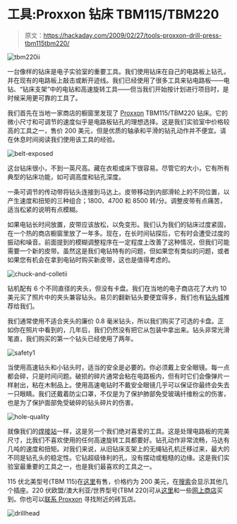 # 工具:Proxxon 钻床 TBM115/TBM220

> 原文：<https://hackaday.com/2009/02/27/tools-proxxon-drill-press-tbm115tbm220/>

![tbm220ii](img/9ef4ad402714af5edd39e972423d9c39.png "tbm220ii")

一台像样的钻床是电子实验室的重要工具。我们使用钻床在自己的电路板上钻孔，并在现有的电路板上敲击或断开迹线。我们已经使用了很多工具来钻电路板——电钻、“钻床支架”中的电钻和高速旋转工具——但当我们开始按计划进行项目时，是时候采用更可靠的工具了。

我们首先在当地一家商店的橱窗里发现了 [Proxxon](http://www.proxxon.com/) TBM115/TBM220 钻床。它的微小尺寸和可调节的速度似乎是电路板钻孔的理想选择。这是我们实验室中价格较高的工具之一，售价 200 美元，但是优质的轴承和平滑的钻孔动作并不便宜。请在休息时间阅读我们使用该工具的经验。

![belt-exposed](img/8ca9de67a7030c97011f6e89605fef45.png "belt-exposed")

这台钻床很小，不到一英尺高。藏在衣柜或床下很容易。尽管它的大小，它有所有典型的钻床功能，如可调高度和钻孔深度。

一条可调节的传动带将钻头连接到马达上。皮带移动到内部滑轮上的不同位置，以产生速度和扭矩的三种组合；1800、4700 和 8500 转/分。调整皮带有点痛苦，适当松紧的说明有点模糊。

如果电钻长时间放置，皮带应该放松，以免变形。我们认为我们的钻床过度紧固，在一个热的商店橱窗里放了一年多。现在，在长时间钻探后，它有时会遭受过度的振动和噪音。前面提到的模糊调整程序在一定程度上改善了这种情况，但我们可能需要一个新的皮带。虽然这是我们电钻特有的问题，但如果您有类似的问题，或者如果您有机会在拿到电钻时购买新皮带，这也是值得考虑的。

![chuck-and-colletii](img/f36e620c9cb222562af0009e4a0bbfa5.png "chuck-and-colletii")

钻机配有 6 个不同直径的夹头，但没有卡盘。我们在当地的电子商店花了大约 10 美元买了照片中的夹头兼容钻头。易贝的翻新钻头要便宜得多，我们也有[钻头城](http://drillbitcity.com/)推荐给我们。

我们通常使用不适合夹头的廉价 0.8 毫米钻头，所以我们购买了可选的卡盘。正如你在照片中看到的，几年后，我们仍然没有把它从包装中拿出来。钻头非常光滑笔直，我们购买的第一个钻头已经使用了两年。

![safety1](img/6b801d2121d88bde701452888e4b450a.png "safety1")

当使用高速钻头和小钻头时，适当的安全是必要的。你必须戴上安全眼镜。每一点都会碎，只是时间问题。破损的碎片通常会粘在电路板内，但有时它们会像弹片一样射出，粘在木制品上。使用高速电钻时不戴安全眼镜几乎可以保证你最终会失去一只眼睛。我们还戴着防尘口罩，不仅是为了保护肺部免受玻璃纤维粉尘的伤害，也是为了保护面部免受破碎的钻头碎片的伤害。

![hole-quality](img/b43dfa6998a61b8976c3b33eb5319d56.png "hole-quality")

就像我们的[焊接站](http://hackaday.com/2009/02/20/tools-aoyue-968-3-in-1-soldering-and-rework-station/)一样，这是另一个我们绝对喜爱的工具。这是处理电路板的完美尺寸，比我们不喜欢使用的任何高速旋转工具都要好。钻孔动作非常流畅，马达有几吨的速度和扭矩。对我们来说，从旧钻床支架上的无绳钻孔机迁移过来，最大的不同是钻孔头的稳定性。它钻超级锋利的孔，没有摆动或粗糙的边缘。这是我们实验室最重要的工具之一，也是我们最喜欢的工具之一。

115 伏北美型号(TBM 115)在[这里](http://www.minicrafttools.com/38128.html)有售，价格约为 200 美元，在[搜索](http://www.google.com/search?q=tbm220)会显示其他几个插座。220 伏欧盟/澳大利亚/世界型号(TBM 220)可从[这里](http://www.modulor.de/shop/oxid.php/sid/x/shp/oxbaseshop/cl/details/cnid/TS_LRF/anid/LRFA/changelang/1)和一些[网上商店](http://www.google.com/search?q=tbm+220)买到。你也可以[联系 Proxxon](http://www.proxxon.com/us/) 寻找附近的砖瓦店。

![drillhead](img/4eaaa4cbb03db5def64584fab391b8ca.png "drillhead")
